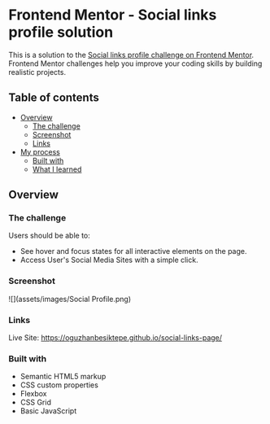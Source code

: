 # Frontend Mentor - Social links profile solution

This is a solution to the [Social links profile challenge on Frontend Mentor](https://www.frontendmentor.io/challenges/social-links-profile-UG32l9m6dQ). Frontend Mentor challenges help you improve your coding skills by building realistic projects.

## Table of contents

- [Overview](#overview)
  - [The challenge](#the-challenge)
  - [Screenshot](#screenshot)
  - [Links](#links)
- [My process](#my-process)
  - [Built with](#built-with)
  - [What I learned](#what-i-learned)

## Overview

### The challenge

Users should be able to:

- See hover and focus states for all interactive elements on the page.
- Access User's Social Media Sites with a simple click.

### Screenshot

![](assets/images/Social Profile.png)

### Links

Live Site: https://oguzhanbesiktepe.github.io/social-links-page/

### Built with

- Semantic HTML5 markup
- CSS custom properties
- Flexbox
- CSS Grid
- Basic JavaScript

